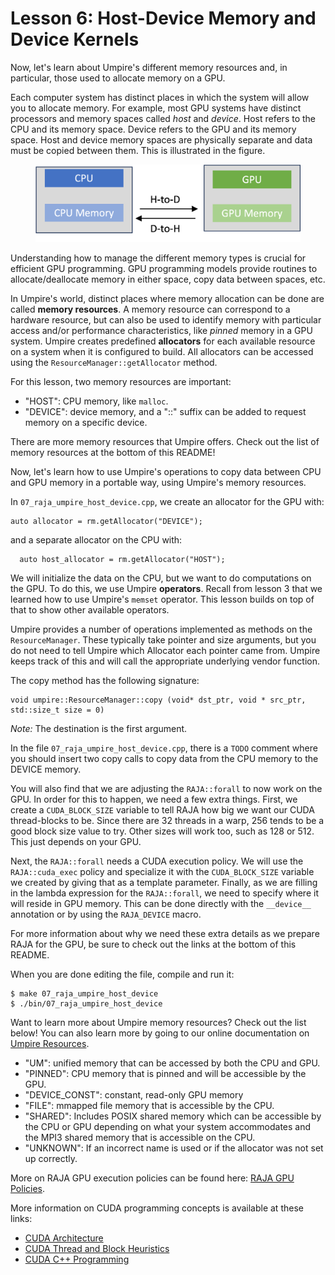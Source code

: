 # Lesson 6: Host-Device Memory and Device Kernels

Now, let's learn about Umpire's different memory resources and, in
particular, those used to allocate memory on a GPU. 

Each computer system has distinct places in which the system
will allow you to allocate memory. For example, most GPU systems have distinct
processors and memory spaces called *host* and *device*. Host refers to the
CPU and its memory space. Device refers to the GPU and its memory space. Host
and device memory spaces are physically separate and data must be copied between
them. This is illustrated in the figure.

<figure>
<img src="./images/CPU_GPU.png">
</figure>

Understanding how to manage the different memory types is crucial for
efficient GPU programming. GPU programming models provide routines to
allocate/deallocate memory in either space, copy data between spaces, etc.

In Umpire's world, distinct places where memory allocation can be done are 
called **memory resources**. A memory resource can correspond to a hardware
resource, but can also be used to identify memory with particular access and/or
performance characteristics, like *pinned* memory in a GPU system. Umpire
creates predefined **allocators** for each available resource on a system
when it is configured to build. All allocators can be accessed using the 
`ResourceManager::getAllocator` method.

For this lesson, two memory resources are important:

- "HOST": CPU memory, like `malloc`.
- "DEVICE": device memory, and a "::<N>" suffix can be added to request memory on a specific device.

There are more memory resources that Umpire offers. Check out the list of
memory resources at the bottom of this README!

Now, let's learn how to use Umpire's operations to copy data
between CPU and GPU memory in a portable way, using Umpire's memory resources.

In `07_raja_umpire_host_device.cpp`, we create an allocator for the GPU with:
```  
auto allocator = rm.getAllocator("DEVICE");
```

and a separate allocator on the CPU with:

```
  auto host_allocator = rm.getAllocator("HOST");
```

We will initialize the data on the CPU, but we want to do computations on
the GPU. To do this, we use Umpire **operators**. Recall from lesson 3 that
we learned how to use Umpire's `memset` operator. This lesson
builds on top of that to show other available operators.

Umpire provides a number of operations implemented as methods on the
`ResourceManager`. These typically take pointer and size arguments, but you do
not need to tell Umpire which Allocator each pointer came from. Umpire keeps
track of this and will call the appropriate underlying vendor function.

The copy method has the following signature:

```
void umpire::ResourceManager::copy (void* dst_ptr, void * src_ptr, std::size_t size = 0)	
```

*Note:* The destination is the first argument.

In the file `07_raja_umpire_host_device.cpp`, there is a `TODO` comment where you should insert two copy
calls to copy data from the CPU memory to the DEVICE memory.

You will also find that we are adjusting the `RAJA::forall` to now work on the GPU.
In order for this to happen, we need a few extra things. First, we create a 
`CUDA_BLOCK_SIZE` variable to tell RAJA how big we want our CUDA thread-blocks to be.
Since there are 32 threads in a warp, 256 tends to be a good block size value to try. 
Other sizes will work too, such as 128 or 512. This just depends on your GPU.

Next, the `RAJA::forall` needs a CUDA execution policy. We will use the 
`RAJA::cuda_exec` policy and specialize it with the `CUDA_BLOCK_SIZE` variable
we created by giving that as a template parameter. Finally, as we are filling in 
the lambda expression for the `RAJA::forall`, we need to specify where it will 
reside in GPU memory. This can be done directly with the `__device__` annotation 
or by using the `RAJA_DEVICE` macro.

For more information about why we need these extra details as we prepare RAJA for the GPU,
be sure to check out the links at the bottom of this README.

When you are done editing the file, compile and run it:

```
$ make 07_raja_umpire_host_device
$ ./bin/07_raja_umpire_host_device
```
Want to learn more about Umpire memory resources? Check out the list below! You can also learn 
more by going to our online documentation on 
[Umpire Resources](https://umpire.readthedocs.io/en/develop/sphinx/tutorial/resources.html).

- "UM": unified memory that can be accessed by both the CPU and GPU.
- "PINNED": CPU memory that is pinned and will be accessible by the GPU.
- "DEVICE_CONST": constant, read-only GPU memory
- "FILE": mmapped file memory that is accessible by the CPU.
- "SHARED": Includes POSIX shared memory which can be accessible by the CPU or GPU depending
on what your system accommodates and the MPI3 shared memory that is accessible on the CPU.
- "UNKNOWN": If an incorrect name is used or if the allocator was not set up correctly.

More on RAJA GPU execution policies can be found here: [RAJA GPU Policies](https://raja.readthedocs.io/en/develop/sphinx/user_guide/feature/policies.html#gpu-policies-for-cuda-and-hip).

More information on CUDA programming concepts is available at these links:

* [CUDA Architecture](https://stevengong.co/notes/CUDA-Architecture)
* [CUDA Thread and Block Heuristics](https://cuda-programming.blogspot.com/2013/01/thread-and-block-heuristics-in-cuda.html)
* [CUDA C++ Programming](https://docs.nvidia.com/cuda/cuda-c-programming-guide/)

